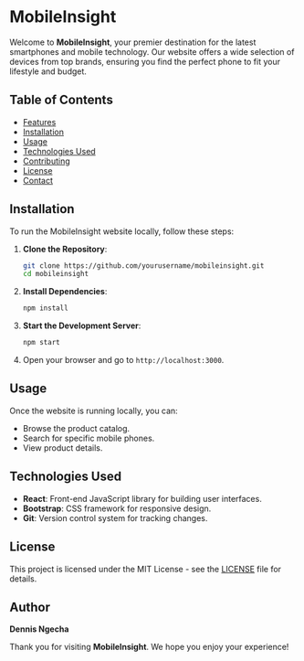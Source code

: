 # MobileInsight

Welcome to **MobileInsight**, your premier destination for the latest smartphones and mobile technology. Our website offers a wide selection of devices from top brands, ensuring you find the perfect phone to fit your lifestyle and budget.

## Table of Contents

- [Features](#features)
- [Installation](#installation)
- [Usage](#usage)
- [Technologies Used](#technologies-used)
- [Contributing](#contributing)
- [License](#license)
- [Contact](#contact)

## Installation

To run the MobileInsight website locally, follow these steps:

1. **Clone the Repository**:
    ```bash
    git clone https://github.com/yourusername/mobileinsight.git
    cd mobileinsight
    ```

2. **Install Dependencies**:
    ```bash
    npm install
    ```

3. **Start the Development Server**:
    ```bash
    npm start
    ```

4. Open your browser and go to `http://localhost:3000`.

## Usage

Once the website is running locally, you can:

- Browse the product catalog.
- Search for specific mobile phones.
- View product details.

## Technologies Used

- **React**: Front-end JavaScript library for building user interfaces.
- **Bootstrap**: CSS framework for responsive design.
- **Git**: Version control system for tracking changes.


## License

This project is licensed under the MIT License - see the [LICENSE](LICENSE) file for details.

## Author
**Dennis Ngecha**


Thank you for visiting **MobileInsight**. We hope you enjoy your experience!